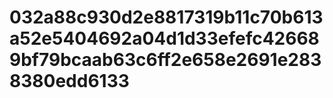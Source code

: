 # 032a88c930d2e8817319b11c70b613a52e5404692a04d1d33efefc426689bf79bcaab63c6ff2e658e2691e2838380edd6133